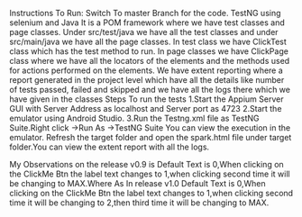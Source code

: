 Instructions To Run:
Switch To master Branch for the code.
TestNG using selenium and Java 
It is a POM framework where we have test classes and page classes.
Under src/test/java we have all the test classes and under src/main/java we have all the page classes.
In test class we have ClickTest class which has the test method to run. In page classes we have ClickPage class where we have all the locators of the elements and the methods used for actions performed on the elements.
We have extent reporting where a report generated in the project level which have all the details like number of tests passed, failed and skipped and we have all the logs there which we have given in the classes
Steps To run the tests
  1.Start the Appium Server GUI with Server Address as localhost and Server port as 4723
  2.Start the emulator using Android Studio.
  3.Run the Testng.xml file as TestNG Suite.Right click ->Run As ->TestNG Suite
You can view the execution in the emulator.
Refresh the target folder and open the spark.html file under target folder.You can view the extent report with all the logs.

My Observations on the release v0.9 is Default Text is 0,When clicking on the ClickMe Btn the label text changes to 1,when clicking second time it will be changing to MAX.Where As In release v1.0 Default Text is 0,When clicking on the ClickMe Btn the label text changes to 1,when clicking second time it will be changing to 2,then third time it will be changing to MAX.

